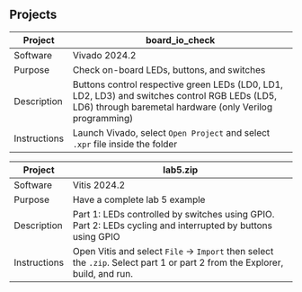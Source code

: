 ## Projects 

Project | board_io_check | 
--- | --- 
Software | Vivado 2024.2 
Purpose | Check on-board LEDs, buttons, and switches 
Description | Buttons control respective green LEDs (LD0, LD1, LD2, LD3) and switches control RGB LEDs (LD5, LD6) through baremetal hardware (only Verilog programming) 
Instructions | Launch Vivado, select `Open Project` and select `.xpr` file inside the folder

Project | lab5.zip
--- | --- 
Software | Vitis 2024.2
Purpose | Have a complete lab 5 example 
Description | Part 1: LEDs controlled by switches using GPIO. Part 2: LEDs cycling and interrupted by buttons using GPIO 
Instructions | Open Vitis and select `File` -> `Import` then select the `.zip`. Select part 1 or part 2 from the Explorer, build, and run. 
